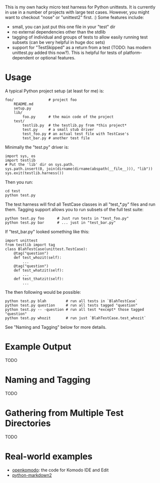 This is my own hacky micro test harness for Python unittests. It is currently
in use in a number of projects with large test cases. However, you might want
to checkout "nose" or "unittest2" first. :) Some features include:

- small, you can just put this one file in your "test" dir
- no external dependencies other than the stdlib
- tagging of individual and groups of tests to allow easily running test
  subsets (can be very helpful in huge doc sets)
- support for "TestSkipped" as a return from a test (TODO: has modern
  unittest.py added this now?). This is helpful for tests of platform-dependent
  or optional features.

# Usage

A typical Python project setup (at least for me) is:

    foo/                # project foo
        README.md
        setup.py
        lib/
            foo.py      # the main code of the project
        test/
            testlib.py  # the testlib.py from *this project*
            test.py     # a small stub driver
            test_foo.py # an actual test file with TestCase's
            test_bar.py # another test file

Minimally the "test.py" driver is:

    import sys, os
    import testlib
    # Put the 'lib' dir on sys.path.
    sys.path.insert(0, join(dirname(dirname(abspath(__file__))), "lib"))
    sys.exit(testlib.harness())

Then you run:

    cd test 
    python test.py

The test harness will find all TestCase classes in all "test_*.py" files and
run them. Tagging support allows you to run subsets of the full test suite:

    python test.py foo      # Just run tests in "test_foo.py"
    python test.py bar      # ... just in "test_bar.py"

If "test_bar.py" looked something like this:

    import unittest
    from testlib import tag
    class BlahTestCase(unittest.TestCase):
        @tag("question")
        def test_whozit(self):
            ...
        @tag("question")
        def test_whatzit(self):
            ...
        def test_thatzit(self):
            ...

The then following would be possible:

    python test.py blah         # run all tests in `BlahTestCase`
    python test.py question     # run all tests tagged "question"
    python test.py -- -question # run all test *except* those tagged "question"
    python test.py whozit       # run just `BlahTestCase.test_whozit`

See "Naming and Tagging" below for more details.


# Example Output

TODO

# Naming and Tagging

TODO

# Gathering from Multiple Test Directories

TODO

# Real-world examples

- [openkomodo](http://svn.openkomodo.com/openkomodo/view/openkomodo/trunk/test/test.py): the code for Komodo IDE and Edit
- [python-markdown2](http://code.google.com/p/python-markdown2/source/browse/#svn/trunk/test)

